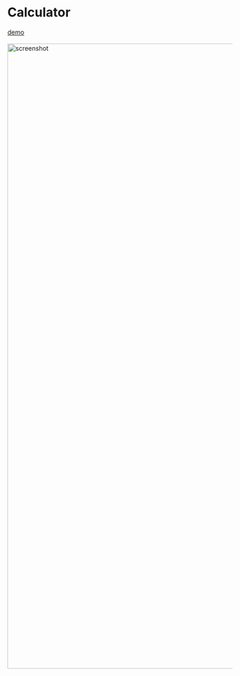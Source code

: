 # Calculator
<a href="https://calculator-new-morphism.herokuapp.com/" target="_blank">demo</a>
<br>
<br>
<img width="1401" alt="screenshot" src="https://user-images.githubusercontent.com/61724976/120896787-f33c3700-c65d-11eb-8d89-99994aec60b5.png">
